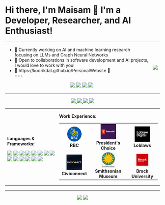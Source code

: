 # Hi there, I'm Maisam 👋 I'm a Developer, Researcher, and AI Enthusiast!

<table>
  <tr>
    <td>
      <ul>
        <li>🚀 Currently working on AI and machine learning research focusing on LLMs and Graph Neural Networks</li>
        <li>🤝 Open to collaborations in software development and AI projects, I would love to work with you!</li>
        <li>📧 https://koorikdat.github.io/PersonalWebsite  📧</li>
        ---
        <p align="center">
            <a href="https://github.com/Koorikdat">
              <img src="https://img.shields.io/badge/GitHub-181717?style=for-the-badge&logo=github&logoColor=white"/>
            </a>
            <a href="https://www.linkedin.com/in/maisam-anjum/">
              <img src="https://img.shields.io/badge/LinkedIn-0077B5?style=for-the-badge&logo=linkedin&logoColor=white"/>
            </a>
            <a href="https://www.instagram.com/koorikdat/">
              <img src="https://img.shields.io/badge/Instagram-E4405F?style=for-the-badge&logo=instagram&logoColor=white"/>
            </a>
            <a href="https://discordapp.com/users/koorikdat">
              <img src="https://img.shields.io/badge/Discord-5865F2?style=for-the-badge&logo=discord&logoColor=white"/>
            </a>
          </p> 
      </ul>
    </td>
    <td>
      <img src="https://media3.giphy.com/media/v1.Y2lkPTc5MGI3NjExazM2Z205eGV3aTFsZ29sbWtjOXh3aG90bnpqMmVibWNtc2t4bWg3NCZlcD12MV9pbnRlcm5hbF9naWZfYnlfaWQmY3Q9Zw/E6jscXfv3AkWQ/giphy.gif" width="200"/>
    </td>
  </tr>
</table>


<p align="center">
  <a href="https://github.com/Koorikdat">
    <img src="https://img.shields.io/badge/GitHub-181717?style=for-the-badge&logo=github&logoColor=white"/>
  </a>
  <a href="https://www.linkedin.com/in/maisam-anjum/">
    <img src="https://img.shields.io/badge/LinkedIn-0077B5?style=for-the-badge&logo=linkedin&logoColor=white"/>
  </a>
  <a href="https://www.instagram.com/koorikdat/">
    <img src="https://img.shields.io/badge/Instagram-E4405F?style=for-the-badge&logo=instagram&logoColor=white"/>
  </a>
  <a href="https://discordapp.com/users/koorikdat">
    <img src="https://img.shields.io/badge/Discord-5865F2?style=for-the-badge&logo=discord&logoColor=white"/>
  </a>
</p>


<table>
  <tr>
    <td>
      <p><b>Languages & Frameworks:</b></p>
      <img src="https://img.shields.io/badge/Python-3776AB?style=for-the-badge&logo=python&logoColor=white"/>
      <img src="https://img.shields.io/badge/Java-007396?style=for-the-badge&logo=java&logoColor=white"/>
      <img src="https://img.shields.io/badge/C%23-239120?style=for-the-badge&logo=c-sharp&logoColor=white"/>
      <img src="https://img.shields.io/badge/C-00599C?style=for-the-badge&logo=c&logoColor=white"/>
      <img src="https://img.shields.io/badge/JavaScript-F7DF1E?style=for-the-badge&logo=javascript&logoColor=black"/>
      <img src="https://img.shields.io/badge/React-61DAFB?style=for-the-badge&logo=react&logoColor=black"/>
      <img src="https://img.shields.io/badge/Angular-DD0031?style=for-the-badge&logo=angular&logoColor=white"/>
      <img src="https://img.shields.io/badge/Django-092E20?style=for-the-badge&logo=django&logoColor=white"/>
      <img src="https://img.shields.io/badge/Docker-2496ED?style=for-the-badge&logo=docker&logoColor=white"/>
      <img src="https://img.shields.io/badge/Flutter-02569B?style=for-the-badge&logo=flutter&logoColor=white"/>
      <img src="https://img.shields.io/badge/NumPy-013243?style=for-the-badge&logo=numpy&logoColor=white"/>
      <img src="https://img.shields.io/badge/PyTorch-EE4C2C?style=for-the-badge&logo=pytorch&logoColor=white"/>
      <img src="https://img.shields.io/badge/Git-F05032?style=for-the-badge&logo=git&logoColor=white"/>
      <img src="https://img.shields.io/badge/SQL-4479A1?style=for-the-badge&logo=postgresql&logoColor=white"/>
    </td>
    <td>
      <p><b>Work Experience:</b></p>
      <table>
        <tr>
          <td align="center">
            <img src="https://raw.githubusercontent.com/Koorikdat/Koorikdat/main/assets/RBC.png" height="50"/>
            <br><b>RBC</b>
          </td>
          <td align="center">
            <img src="https://raw.githubusercontent.com/Koorikdat/Koorikdat/main/assets/PCFinancial.png" height="50"/>
            <br><b>President's Choice</b>
          </td>
          <td align="center">
            <img src="https://raw.githubusercontent.com/Koorikdat/Koorikdat/main/assets/Loblaws.png" height="50"/>
            <br><b>Loblaws</b>
          </td>
        </tr>
        <tr>
          <td align="center">
            <img src="https://raw.githubusercontent.com/Koorikdat/Koorikdat/main/assets/Civiconnect.png" height="50"/>
            <br><b>Civiconnect</b>
          </td>
          <td align="center">
            <img src="https://raw.githubusercontent.com/Koorikdat/Koorikdat/main/assets/Smithsonian.png" height="50"/>
            <br><b>Smithsonian Museum</b>
          </td>
          <td align="center">
            <img src="https://raw.githubusercontent.com/Koorikdat/Koorikdat/main/assets/Brock.png" height="50"/>
            <br><b>Brock University</b>
          </td>
        </tr>
      </table>
    </td>
  </tr>
</table>

---

<p align="center">
  <img src="https://github-readme-stats.vercel.app/api/top-langs/?username=Koorikdat&layout=compact&theme=dark" height="150"/>
  <img src="https://github-readme-streak-stats.herokuapp.com/?user=Koorikdat&theme=dark" height="150"/>
</p>
